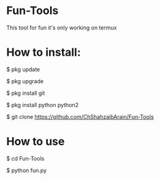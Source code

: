 # Fun-Tools
This tool for fun it's only working on termux 

# How to install:

$ pkg update

$ pkg upgrade

$ pkg install git

$ pkg install python python2

$ git clone https://github.com/ChShahzaibArain/Fun-Tools

# How to use

$ cd Fun-Tools

$ python fun.py
